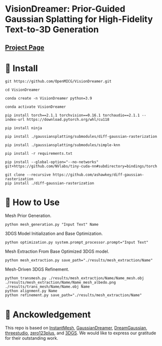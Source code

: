 #  VisionDreamer: Prior-Guided Gaussian Splatting for High-Fidelity Text-to-3D Generation

## [Project Page](https://sites.google.com/view/visiondreamer)
# :wrench: Install
    git https://github.com/OpenMICG/VisionDreamer.git

    cd VisionDreamer
    
    conda create -n VisionDreamer python=3.9

    conda activate VisionDreamer

    pip install torch==2.1.1 torchvision==0.16.1 torchaudio==2.1.1 --index-url https://download.pytorch.org/whl/cu118

    pip install ninja
    
    pip install ./gaussiansplatting/submodules/diff-gaussian-rasterization
    
    pip install ./gaussiansplatting/submodules/simple-knn
    
    pip install -r requirements.txt
    
    pip install --global-option="--no-networks" git+https://github.com/NVlabs/tiny-cuda-nn#subdirectory=bindings/torch

    git clone --recursive https://github.com/ashawkey/diff-gaussian-rasterization
    pip install ./diff-gaussian-rasterization

# :art:  How to Use
Mesh Prior Generation.
   
    python mesh_generation.py "Input Text" Name

3DGS Model Initialization and Base Optimization.

    python optimization.py system.prompt_processor.prompt="Input Text"

Mesh Extraction From Base Optimized 3DGS model.
   
    python mesh_extraction.py save_path="./results/mesh_extraction/Name"

Mesh-Driven 3DGS Refinement.

    python transmesh.py ./results/mesh_extraction/Name/Name_mesh.obj ./results/mesh_extraction/Name/Name_mesh_albedo.png ./results/trans_mesh/Name/Name.obj Name
    python alignment.py Name
    python refinement.py save_path="./results/mesh_extraction/Name"

# :pray: Anckowledgement
This repo is based on [InstantMesh](https://github.com/TencentARC/InstantMesh), [GaussianDreamer](https://github.com/hustvl/GaussianDreamer), [DreamGaussian](https://github.com/dreamgaussian/dreamgaussian), [threestudio](https://github.com/threestudio-project/threestudio), [zero123plus](https://github.com/SUDO-AI-3D/zero123plus), and [3DGS](https://github.com/graphdeco-inria/gaussian-splatting).  We would like to express our gratitude for their outstanding work.
